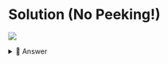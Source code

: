 # Solution (No Peeking!)
![](https://www.youtube.com/watch?v=4s3-namfFbU)

<details> <summary> 👀 Answer </summary>

See my solution in [this repl](https://replit.com/@replit/Day-82-Solution?v=1).

</details>